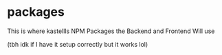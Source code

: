 # packages
This is where kastellls NPM Packages the Backend and Frontend Will use

(tbh idk if I have it setup correctly but it works lol)